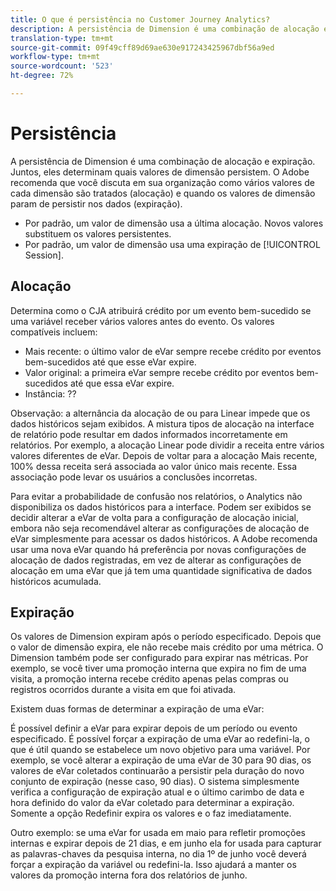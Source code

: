 ```yaml
---
title: O que é persistência no Customer Journey Analytics?
description: A persistência de Dimension é uma combinação de alocação e expiração. Juntos, eles determinam quais valores de dimensão persistem.
translation-type: tm+mt
source-git-commit: 09f49cff89d69ae630e917243425967dbf56a9ed
workflow-type: tm+mt
source-wordcount: '523'
ht-degree: 72%

---
```



# Persistência

A persistência de Dimension é uma combinação de alocação e expiração. Juntos, eles determinam quais valores de dimensão persistem. O Adobe recomenda que você discuta em sua organização como vários valores de cada dimensão são tratados (alocação) e quando os valores de dimensão param de persistir nos dados (expiração).

* Por padrão, um valor de dimensão usa a última alocação. Novos valores substituem os valores persistentes.
* Por padrão, um valor de dimensão usa uma expiração de [!UICONTROL Session].

## Alocação

Determina como o CJA atribuirá crédito por um evento bem-sucedido se uma variável receber vários valores antes do evento. Os valores compatíveis incluem:

* Mais recente: o último valor de eVar sempre recebe crédito por eventos bem-sucedidos até que esse eVar expire.
* Valor original: a primeira eVar sempre recebe crédito por eventos bem-sucedidos até que essa eVar expire.
* Instância: ??

Observação: a alternância da alocação de ou para Linear impede que os dados históricos sejam exibidos. A mistura tipos de alocação na interface de relatório pode resultar em dados informados incorretamente em relatórios. Por exemplo, a alocação Linear pode dividir a receita entre vários valores diferentes de eVar. Depois de voltar para a alocação Mais recente, 100% dessa receita será associada ao valor único mais recente. Essa associação pode levar os usuários a conclusões incorretas.

Para evitar a probabilidade de confusão nos relatórios, o Analytics não disponibiliza os dados históricos para a interface. Podem ser exibidos se decidir alterar a eVar de volta para a configuração de alocação inicial, embora não seja recomendável alterar as configurações de alocação de eVar simplesmente para acessar os dados históricos. A Adobe recomenda usar uma nova eVar quando há preferência por novas configurações de alocação de dados registradas, em vez de alterar as configurações de alocação em uma eVar que já tem uma quantidade significativa de dados históricos acumulada.

## Expiração

Os valores de Dimension expiram após o período especificado. Depois que o valor de dimensão expira, ele não recebe mais crédito por uma métrica. O Dimension também pode ser configurado para expirar nas métricas. Por exemplo, se você tiver uma promoção interna que expira no fim de uma visita, a promoção interna recebe crédito apenas pelas compras ou registros ocorridos durante a visita em que foi ativada.

Existem duas formas de determinar a expiração de uma eVar:

É possível definir a eVar para expirar depois de um período ou evento especificado.
É possível forçar a expiração de uma eVar ao redefini-la, o que é útil quando se estabelece um novo objetivo para uma variável.
Por exemplo, se você alterar a expiração de uma eVar de 30 para 90 dias, os valores de eVar coletados continuarão a persistir pela duração do novo conjunto de expiração (nesse caso, 90 dias). O sistema simplesmente verifica a configuração de expiração atual e o último carimbo de data e hora definido do valor da eVar coletado para determinar a expiração. Somente a opção Redefinir expira os valores e o faz imediatamente.

Outro exemplo: se uma eVar for usada em maio para refletir promoções internas e expirar depois de 21 dias, e em junho ela for usada para capturar as palavras-chaves da pesquisa interna, no dia 1º de junho você deverá forçar a expiração da variável ou redefini-la. Isso ajudará a manter os valores da promoção interna fora dos relatórios de junho.